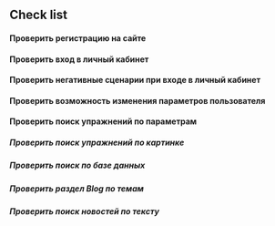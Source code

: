 ## **Check list**

#### Проверить регистрацию на сайте

#### Проверить вход в личный кабинет

#### Проверить негативные сценарии при входе в личный кабинет

#### Проверить возможность изменения параметров пользователя

#### Проверить поиск упражнений по параметрам

##### Проверить поиск упражнений по картинке

##### Проверить поиск по базе данных

##### Проверить раздел Blog по темам

##### Проверить поиск новостей по тексту
